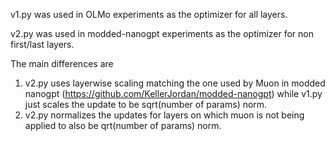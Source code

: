 v1.py was used in OLMo experiments as the optimizer for all layers.


v2.py was used in modded-nanogpt experiments as the optimizer for non first/last layers.

The main differences are 
1. v2.py uses layerwise scaling matching the one used by Muon in modded nanogpt (https://github.com/KellerJordan/modded-nanogpt) while v1.py just scales the update to be sqrt(number of params) norm. 
2. v2.py normalizes the updates for layers on which muon is not being applied to also be qrt(number of params) norm.
